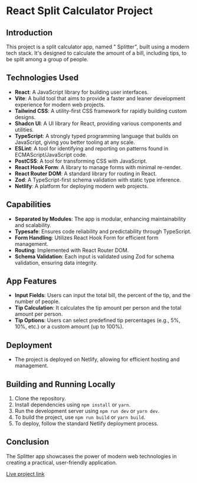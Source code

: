 # React Split Calculator Project

## Introduction

This project is a split calculator app, named " Splitter", built using a modern tech stack. It's designed to calculate the amount of a bill, including tips, to be split among a group of people.

## Technologies Used

- **React**: A JavaScript library for building user interfaces.
- **Vite**: A build tool that aims to provide a faster and leaner development experience for modern web projects.
- **Tailwind CSS**: A utility-first CSS framework for rapidly building custom designs.
- **Shadcn UI**: A UI library for React, providing various components and utilities.
- **TypeScript**: A strongly typed programming language that builds on JavaScript, giving you better tooling at any scale.
- **ESLint**: A tool for identifying and reporting on patterns found in ECMAScript/JavaScript code.
- **PostCSS**: A tool for transforming CSS with JavaScript.
- **React Hook Form**: A library to manage forms with minimal re-render.
- **React Router DOM**: A standard library for routing in React.
- **Zod**: A TypeScript-first schema validation with static type inference.
- **Netlify**: A platform for deploying modern web projects.

## Capabilities

- **Separated by Modules**: The app is modular, enhancing maintainability and scalability.
- **Typesafe**: Ensures code reliability and predictability through TypeScript.
- **Form Handling**: Utilizes React Hook Form for efficient form management.
- **Routing**: Implemented with React Router DOM.
- **Schema Validation**: Each input is validated using Zod for schema validation, ensuring data integrity.

## App Features

- **Input Fields**: Users can input the total bill, the percent of the tip, and the number of people.
- **Tip Calculation**: It calculates the tip amount per person and the total amount per person.
- **Tip Options**: Users can select predefined tip percentages (e.g., 5%, 10%, etc.) or a custom amount (up to 100%).

## Deployment

- The project is deployed on Netlify, allowing for efficient hosting and management.

## Building and Running Locally

1. Clone the repository.
2. Install dependencies using `npm install` or `yarn`.
3. Run the development server using `npm run dev` or `yarn dev`.
4. To build the project, use `npm run build` or `yarn build`.
5. To deploy, follow the standard Netlify deployment process.

## Conclusion

The Splitter app showcases the power of modern web technologies in creating a practical, user-friendly application.

[Live project link](https://brandnolansplittercalculator.netlify.app/)
